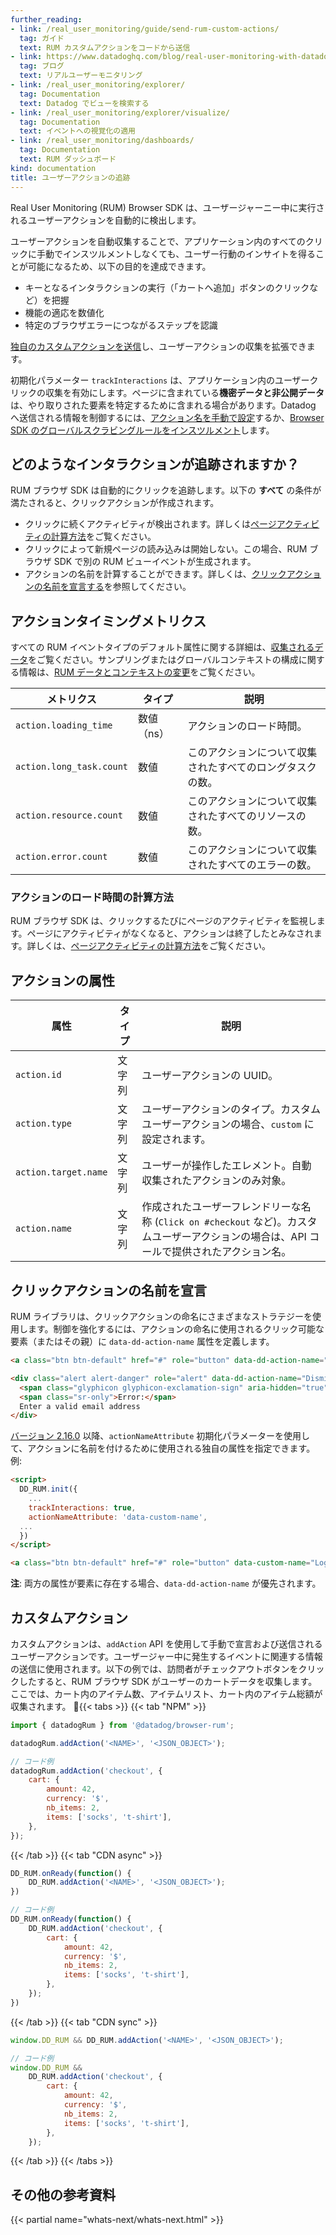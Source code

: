 ```yaml
---
further_reading:
- link: /real_user_monitoring/guide/send-rum-custom-actions/
  tag: ガイド
  text: RUM カスタムアクションをコードから送信
- link: https://www.datadoghq.com/blog/real-user-monitoring-with-datadog/
  tag: ブログ
  text: リアルユーザーモニタリング
- link: /real_user_monitoring/explorer/
  tag: Documentation
  text: Datadog でビューを検索する
- link: /real_user_monitoring/explorer/visualize/
  tag: Documentation
  text: イベントへの視覚化の適用
- link: /real_user_monitoring/dashboards/
  tag: Documentation
  text: RUM ダッシュボード
kind: documentation
title: ユーザーアクションの追跡
---
```



Real User Monitoring (RUM) Browser SDK は、ユーザージャーニー中に実行されるユーザーアクションを自動的に検出します。

ユーザーアクションを自動収集することで、アプリケーション内のすべてのクリックに手動でインスツルメントしなくても、ユーザー行動のインサイトを得ることが可能になるため、以下の目的を達成できます。
* キーとなるインタラクションの実行（「カートへ追加」ボタンのクリックなど）を把握
* 機能の適応を数値化
* 特定のブラウザエラーにつながるステップを認識

[独自のカスタムアクションを送信](#custom-actions)し、ユーザーアクションの収集を拡張できます。

初期化パラメーター `trackInteractions` は、アプリケーション内のユーザークリックの収集を有効にします。ページに含まれている**機密データと非公開データ**は、やり取りされた要素を特定するために含まれる場合があります。Datadog へ送信される情報を制御するには、[アクション名を手動で設定](#declaring-a-name-for-click-actions)するか、[Browser SDK のグローバルスクラビングルールをインスツルメント][1]します。

## どのようなインタラクションが追跡されますか？

RUM ブラウザ SDK は自動的にクリックを追跡します。以下の **すべて** の条件が満たされると、クリックアクションが作成されます。

* クリックに続くアクティビティが検出されます。詳しくは[ページアクティビティの計算方法][2]をご覧ください。
* クリックによって新規ページの読み込みは開始しない。この場合、RUM ブラウザ SDK で別の RUM ビューイベントが生成されます。
* アクションの名前を計算することができます。詳しくは、[クリックアクションの名前を宣言する](#declaring-a-name-for-click-actions)を参照してください。

## アクションタイミングメトリクス

すべての RUM イベントタイプのデフォルト属性に関する詳細は、[収集されるデータ][3]をご覧ください。サンプリングまたはグローバルコンテキストの構成に関する情報は、[RUM データとコンテキストの変更][1]をご覧ください。

| メトリクス    | タイプ   | 説明              |
|--------------|--------|--------------------------|
| `action.loading_time` | 数値（ns） | アクションのロード時間。  |
| `action.long_task.count`        | 数値      | このアクションについて収集されたすべてのロングタスクの数。 |
| `action.resource.count`         | 数値      | このアクションについて収集されたすべてのリソースの数。 |
| `action.error.count`      | 数値      | このアクションについて収集されたすべてのエラーの数。|

### アクションのロード時間の計算方法

RUM ブラウザ SDK は、クリックするたびにページのアクティビティを監視します。ページにアクティビティがなくなると、アクションは終了したとみなされます。詳しくは、[ページアクティビティの計算方法][2]をご覧ください。

## アクションの属性

| 属性    | タイプ   | 説明              |
|--------------|--------|--------------------------|
| `action.id` | 文字列 | ユーザーアクションの UUID。 |
| `action.type` | 文字列 | ユーザーアクションのタイプ。カスタムユーザーアクションの場合、`custom` に設定されます。 |
| `action.target.name` | 文字列 | ユーザーが操作したエレメント。自動収集されたアクションのみ対象。 |
| `action.name` | 文字列 | 作成されたユーザーフレンドリーな名称 (`Click on #checkout` など)。カスタムユーザーアクションの場合は、API コールで提供されたアクション名。 |

## クリックアクションの名前を宣言

RUM ライブラリは、クリックアクションの命名にさまざまなストラテジーを使用します。制御を強化するには、アクションの命名に使用されるクリック可能な要素（またはその親）に `data-dd-action-name` 属性を定義します。

```html
<a class="btn btn-default" href="#" role="button" data-dd-action-name="Login button">Try it out!</a>

<div class="alert alert-danger" role="alert" data-dd-action-name="Dismiss alert">
  <span class="glyphicon glyphicon-exclamation-sign" aria-hidden="true"></span>
  <span class="sr-only">Error:</span>
  Enter a valid email address
</div>
```

[バージョン 2.16.0][4] 以降、`actionNameAttribute` 初期化パラメーターを使用して、アクションに名前を付けるために使用される独自の属性を指定できます。例:

```html
<script>
  DD_RUM.init({
    ...
    trackInteractions: true,
    actionNameAttribute: 'data-custom-name',
  ...
  })
</script>

<a class="btn btn-default" href="#" role="button" data-custom-name="Login button">Try it out!</a>
```

**注**: 両方の属性が要素に存在する場合、`data-dd-action-name` が優先されます。

## カスタムアクション

カスタムアクションは、`addAction` API を使用して手動で宣言および送信されるユーザーアクションです。ユーザージャー中に発生するイベントに関連する情報の送信に使用されます。以下の例では、訪問者がチェックアウトボタンをクリックしたすると、RUM ブラウザ SDK がユーザーのカートデータを収集します。ここでは、カート内のアイテム数、アイテムリスト、カート内のアイテム総額が収集されます。

{{< tabs >}}
{{< tab "NPM" >}}

```javascript
import { datadogRum } from '@datadog/browser-rum';

datadogRum.addAction('<NAME>', '<JSON_OBJECT>');

// コード例
datadogRum.addAction('checkout', {
    cart: {
        amount: 42,
        currency: '$',
        nb_items: 2,
        items: ['socks', 't-shirt'],
    },
});
```

{{< /tab >}}
{{< tab "CDN async" >}}
```javascript
DD_RUM.onReady(function() {
    DD_RUM.addAction('<NAME>', '<JSON_OBJECT>');
})

// コード例
DD_RUM.onReady(function() {
    DD_RUM.addAction('checkout', {
        cart: {
            amount: 42,
            currency: '$',
            nb_items: 2,
            items: ['socks', 't-shirt'],
        },
    });
})
```
{{< /tab >}}
{{< tab "CDN sync" >}}

```javascript
window.DD_RUM && DD_RUM.addAction('<NAME>', '<JSON_OBJECT>');

// コード例
window.DD_RUM &&
    DD_RUM.addAction('checkout', {
        cart: {
            amount: 42,
            currency: '$',
            nb_items: 2,
            items: ['socks', 't-shirt'],
        },
    });
```

{{< /tab >}}
{{< /tabs >}}

## その他の参考資料

{{< partial name="whats-next/whats-next.html" >}}

[1]: /ja/real_user_monitoring/browser/modifying_data_and_context/
[2]: /ja/real_user_monitoring/browser/monitoring_page_performance/#how-page-activity-is-calculated
[3]: /ja/real_user_monitoring/browser/data_collected/#default-attributes
[4]: https://github.com/DataDog/browser-sdk/blob/main/CHANGELOG.md#v2160